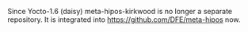 Since Yocto-1.6 (daisy) meta-hipos-kirkwood is no longer a separate
repository. It is integrated into https://github.com/DFE/meta-hipos now.



